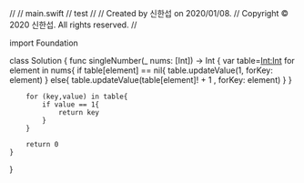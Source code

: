 //
//  main.swift
//  test
//
//  Created by 신한섭 on 2020/01/08.
//  Copyright © 2020 신한섭. All rights reserved.
//

import Foundation

class Solution {
    func singleNumber(_ nums: [Int]) -> Int {
        var table=[Int:Int]()
        for element in nums{
            if table[element] == nil{
                table.updateValue(1, forKey: element)
            } else{
                table.updateValue(table[element]! + 1 , forKey: element)
            }
        }
        
        for (key,value) in table{
            if value == 1{
                return key
            }
        }
        
        return 0
    }
}

